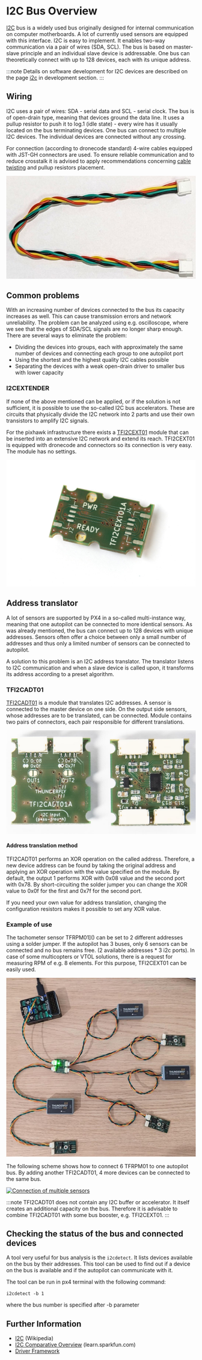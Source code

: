 
# I2C Bus Overview

[I2C](https://en.wikipedia.org/wiki/I2C) bus is a widely used bus originally designed for internal communication on computer motherboards.
A lot of currently used sensors are equipped with this interface.
I2C is easy to implement.
It enables two-way communication via a pair of wires (SDA, SCL). The bus is based on master-slave principle and an individual slave device is addressable.
One bus can theoretically connect with up to 128 devices, each with its unique address.

:::note
Details on software development for I2C devices are described on the page [i2c](./i2c_development.md) in development section.
:::

## Wiring

I2C uses a pair of wires: SDA - serial data and SCL - serial clock.
The bus is of open-drain type, meaning that devices ground the data line.
It uses a pullup resistor to push it to log.1 (idle state) - every wire has it usually located on the bus terminating devices.
One bus can connect to multiple I2C devices. The individual devices are connected without any crossing.

For connection (according to dronecode standard) 4-wire cables equipped with JST-GH connectors are used.
To ensure reliable communication and to reduce crosstalk it is advised to apply recommendations concerning [cable twisting](../assembly/cable_wiring.md#i2c-cables) and pullup resistors placement.

![Cable twisting](../../assets/hardware/cables/i2c_jst-gh_cable.jpg)

## Common problems

With an increasing number of devices connected to the bus its capacity increases as well. This can cause transmission errors and network unreliability.
The problem can be analyzed using e.g. oscilloscope, where we see that the edges of SDA/SCL signals are no longer sharp enough.
There are several ways to eliminate the problem:
 * Dividing the devices into groups, each with approximately the same number of devices and connecting each group to one autopilot port
 * Using the shortest and the highest quality I2C cables possible
 * Separating the devices with a weak open-drain driver to smaller bus with lower capacity

### I2CEXTENDER

If none of the above mentioned can be applied, or if the solution is not sufficient, it is possible to use the so-called I2C bus accelerators.
These are circuits that physically divide the I2C network into 2 parts and use their own transistors to amplify I2C signals.

For the pixhawk infrastructure there exists a [TFI2CEXT01](https://github.com/ThunderFly-aerospace/TFI2CEXT01) module that can be inserted into an extensive I2C network and extend its reach.
TFI2CEXT01 is equipped with dronecode and connectors so its connection is very easy. The module has no settings.

![I2C bus extender](../../assets/peripherals/i2c_tfi2cext/TFI2CEXT01A_bottom.jpg)

## Address translator

A lot of sensors are supported by PX4 in a so-called multi-instance way, meaning that one autopilot can be connected to more identical sensors.
As was already mentioned, the bus can connect up to 128 devices with unique addresses.
Sensors often offer a choice between only a small number of addresses and thus only a limited number of sensors can be connected to autopilot.

A solution to this problem is an I2C address translator.
The translator listens to I2C communication and when a slave device is called upon, it transforms its address according to a preset algorithm.

### TFI2CADT01

[TFI2CADT01](https://github.com/ThunderFly-aerospace/TFI2CADT01) is a module that translates I2C addresses.
A sensor is connected to the master device on one side. On the output side sensors, whose addresses are to be translated, can be connected.
Module contains two pairs of connectors, each pair responsible for different translations.


![TFI2CADT - i2c address translator](../../assets/peripherals/i2c_tfi2cadt/tfi2cadt01a_both_sides.jpg)

#### Address translation method
TFI2CADT01 performs an XOR operation on the called address. Therefore, a new device address can be found by taking the original address and applying an XOR operation with the value specified on the module.
By default, the output 1 performs XOR with 0x08 value and the second port with 0x78.
By short-circuiting the solder jumper you can change the XOR value to 0x0f for the first and 0x7f for the second port.

If you need your own value for address translation, changing the configuration resistors makes it possible to set any XOR value.

### Example of use

The tachometer sensor TFRPM01]() can be set to 2 different addresses using a solder jumper.
If the autopilot has 3 buses, only 6 sensors can be connected and no bus remains free. (2 available addresses * 3 i2c ports).
In case of some multicopters or VTOL solutions, there is a request for measuring RPM of e.g. 8 elements. For this purpose, TFI2CEXT01 can be easily used.

![Multiple sensors](../../assets/peripherals/i2c_tfi2cadt/tfi2cadt01_multi_tfrpm01.jpg)


The following scheme shows how to connect 6 TFRPM01 to one autopilot bus. By adding another TFI2CADT01, 4 more devices can be connected to the same bus.

[![Connection of multiple sensors](https://mermaid.ink/img/pako:eNptkd9rwjAQx_-VcE8dtJB2ukEfBLEWfJCJy8CHvgRznQH7gzSBDfF_33VZB2oCyf3I576XcBc4dgohh08j-xMTRdUyWuX2I6LNErY7zJh0tuv1ubNP_7csSRZsudlHS22GHlGxAduhM3fEfrdNI1GS4emK8a85fwSyGyC9A0S5yVbrg_DZKfLtCxH9JsjhaU7VvI7pfK3_NCg_NXmO3pwl5uYt9D0yAXoWoFNP4yM9H-kspJ0FtF8CdObpURtiaNA0UisaymWsrsCesMEKcnIV1tKdbQVVeyXU9UpaXCttOwO5NQ5jGKf1_t0ep9gzhZY04sYnrz9BI4mU)](https://mermaid-js.github.io/mermaid-live-editor/edit#pako:eNptkd9rwjAQx_-VcE8dtJB2ukEfBLEWfJCJy8CHvgRznQH7gzSBDfF_33VZB2oCyf3I576XcBc4dgohh08j-xMTRdUyWuX2I6LNErY7zJh0tuv1ubNP_7csSRZsudlHS22GHlGxAduhM3fEfrdNI1GS4emK8a85fwSyGyC9A0S5yVbrg_DZKfLtCxH9JsjhaU7VvI7pfK3_NCg_NXmO3pwl5uYt9D0yAXoWoFNP4yM9H-kspJ0FtF8CdObpURtiaNA0UisaymWsrsCesMEKcnIV1tKdbQVVeyXU9UpaXCttOwO5NQ5jGKf1_t0ep9gzhZY04sYnrz9BI4mU)


<!-- original mermaid graph
graph TD
    FMU(FMU - PX4 autopilot)
    FMU -- > AIR(Airspeed sensor)
    FMU -- > RPM1(TFRPM01C 0x50)
    FMU -- > RPM2(TFRPM01C 0x51)
    FMU -- > TFI2CEXT
    TFI2CEXT -- > ADT(TFI2CADT01: 0x0f, 0x7f)
    ADT -- > RPM3(Out1: TFRPM01C 0x50 - 0x5f)
    ADT -- > RPM4(Out1: TFRPM01C 0x51 - 0x5e)
    ADT -- > RPM5(Out2: TFRPM01C 0x50 - 0x2f)
    ADT -- > RPM6(Out2: TFRPM01C 0x52 - 0x2e)
-->


:::note
TFI2CADT01 does not contain any I2C buffer or accelerator. It itself creates an additional capacity on the bus. Therefore it is advisable to combine TFI2CADT01 with some bus booster, e.g. TFI2CEXT01.
:::

## Checking the status of the bus and connected devices

A tool very useful for bus analysis is the `i2cdetect`.
It lists devices available on the bus by their addresses.
This tool can be used to find out if a device on the bus is available and if the autopilot can communicate with it.

The tool can be run in px4 terminal with the following command:

```
i2cdetect -b 1
```
where the bus number is specified after -b parameter


## Further Information

* [I2C](https://en.wikipedia.org/wiki/I%C2%B2C) (Wikipedia)
* [I2C Comparative Overview](https://learn.sparkfun.com/tutorials/i2c) (learn.sparkfun.com)
* [Driver Framework](../middleware/drivers.md)
